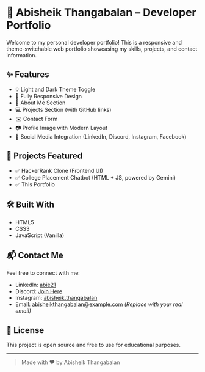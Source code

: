 # 💼 Abisheik Thangabalan – Developer Portfolio

Welcome to my personal developer portfolio! This is a responsive and theme-switchable web portfolio showcasing my skills, projects, and contact information.

## ✨ Features

- 💡 Light and Dark Theme Toggle
- 📱 Fully Responsive Design
- 🧠 About Me Section
- 💻 Projects Section (with GitHub links)
- ✉️ Contact Form
- 📷 Profile Image with Modern Layout
- 🔗 Social Media Integration (LinkedIn, Discord, Instagram, Facebook)


## 🚀 Projects Featured

- ✅ HackerRank Clone (Frontend UI)
- ✅ College Placement Chatbot (HTML + JS, powered by Gemini)
- ✅ This Portfolio

## 🛠️ Built With

- HTML5
- CSS3
- JavaScript (Vanilla)

## 📬 Contact Me

Feel free to connect with me:

- LinkedIn: [abie21](https://linkedin.com/in/abie21)
- Discord: [Join Here](https://discord.gg/8cMU3M3J)
- Instagram: [abisheik.thangabalan](https://instagram.com/abisheik.thangabalan)
- Email: abisheikthangabalan@example.com *(Replace with your real email)*

## 🧾 License

This project is open source and free to use for educational purposes.

---

> Made with ❤️ by Abisheik Thangabalan



